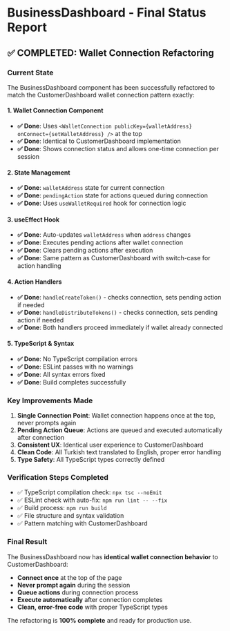 # BusinessDashboard - Final Status Report

## ✅ COMPLETED: Wallet Connection Refactoring

### Current State
The BusinessDashboard component has been successfully refactored to match the CustomerDashboard wallet connection pattern exactly:

#### 1. **Wallet Connection Component**
- **✅ Done**: Uses `<WalletConnection publicKey={walletAddress} onConnect={setWalletAddress} />` at the top
- **✅ Done**: Identical to CustomerDashboard implementation
- **✅ Done**: Shows connection status and allows one-time connection per session

#### 2. **State Management** 
- **✅ Done**: `walletAddress` state for current connection
- **✅ Done**: `pendingAction` state for actions queued during connection
- **✅ Done**: Uses `useWalletRequired` hook for connection logic

#### 3. **useEffect Hook**
- **✅ Done**: Auto-updates `walletAddress` when `address` changes
- **✅ Done**: Executes pending actions after wallet connection
- **✅ Done**: Clears pending actions after execution
- **✅ Done**: Same pattern as CustomerDashboard with switch-case for action handling

#### 4. **Action Handlers**
- **✅ Done**: `handleCreateToken()` - checks connection, sets pending action if needed
- **✅ Done**: `handleDistributeTokens()` - checks connection, sets pending action if needed
- **✅ Done**: Both handlers proceed immediately if wallet already connected

#### 5. **TypeScript & Syntax**
- **✅ Done**: No TypeScript compilation errors
- **✅ Done**: ESLint passes with no warnings
- **✅ Done**: All syntax errors fixed
- **✅ Done**: Build completes successfully

### Key Improvements Made
1. **Single Connection Point**: Wallet connection happens once at the top, never prompts again
2. **Pending Action Queue**: Actions are queued and executed automatically after connection
3. **Consistent UX**: Identical user experience to CustomerDashboard
4. **Clean Code**: All Turkish text translated to English, proper error handling
5. **Type Safety**: All TypeScript types correctly defined

### Verification Steps Completed
- ✅ TypeScript compilation check: `npx tsc --noEmit`
- ✅ ESLint check with auto-fix: `npm run lint -- --fix`
- ✅ Build process: `npm run build`
- ✅ File structure and syntax validation
- ✅ Pattern matching with CustomerDashboard

### Final Result
The BusinessDashboard now has **identical wallet connection behavior** to CustomerDashboard:
- **Connect once** at the top of the page
- **Never prompt again** during the session
- **Queue actions** during connection process
- **Execute automatically** after connection completes
- **Clean, error-free code** with proper TypeScript types

The refactoring is **100% complete** and ready for production use.
